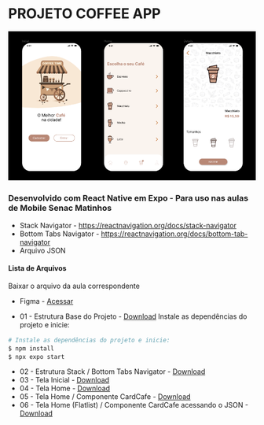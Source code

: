 # PROJETO COFFEE APP
<div align="center"><img src="https://github.com/BrunoWuo/CoffeeApp/blob/main/CoffeeApp.png" width=640></div>

### Desenvolvido com React Native em Expo  - Para uso nas aulas de Mobile Senac Matinhos
* Stack Navigator - https://reactnavigation.org/docs/stack-navigator
* Bottom Tabs Navigator - https://reactnavigation.org/docs/bottom-tab-navigator
* Arquivo JSON

#### Lista de Arquivos
Baixar o arquivo da aula correspondente

* Figma - [Acessar](https://www.figma.com/design/bcInapaaF8GUxbH47EmQ1C/Coffee-App---Design?m=auto&t=QrtzsWcSQfpTDbpM-6)

* 01 - Estrutura Base do Projeto - [Download](https://github.com/BrunoWuo/CoffeeApp/archive/refs/heads/01EstruturaBase.zip)
  Instale as dependências do projeto e inicie:
```sh
# Instale as dependências do projeto e inicie:
$ npm install
$ npx expo start
```

* 02 - Estrutura Stack / Bottom Tabs Navigator - [Download](https://github.com/BrunoWuo/CoffeeApp/archive/refs/heads/02Navegacao.zip)
* 03 - Tela Inicial - [Download](https://github.com/BrunoWuo/CoffeeApp/archive/refs/heads/03TelaInitial.zip)
* 04 - Tela Home - [Download](https://github.com/BrunoWuo/CoffeeApp/archive/refs/heads/04TelaHome.zip)
* 05 - Tela Home / Componente CardCafe - [Download](https://github.com/BrunoWuo/CoffeeApp/archive/refs/heads/05TelaHomeCard.zip)
* 06 - Tela Home (Flatlist) / Componente CardCafe acessando o JSON - [Download](https://github.com/BrunoWuo/CoffeeApp/archive/refs/heads/06TelaHomeCardJSON.zip)

  




